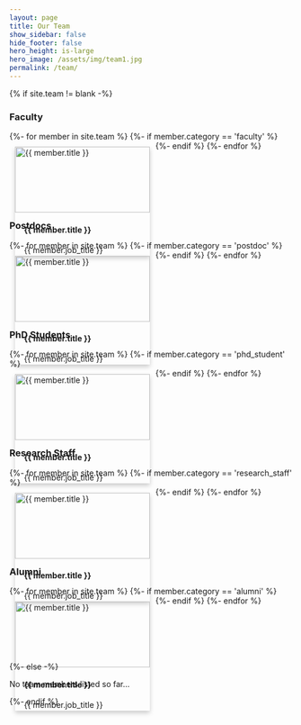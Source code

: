 ```yaml
---
layout: page
title: Our Team
show_sidebar: false
hide_footer: false
hero_height: is-large
hero_image: /assets/img/team1.jpg
permalink: /team/
---
```


<div class="team">

{% if site.team != blank -%} 

<!-- Faculty Section -->
<h3>Faculty</h3>
<div class="team-members">
    {%- for member in site.team %}
        {%- if member.category == 'faculty' %}
            <a href="{{ '' | append: member.name | downcase | replace: '.md', ''| append: '.html' }}" class="team-member-link">
                <div class="team-member">
                    <img src="{{ member.image | relative_url }}" alt="{{ member.title }}" style="width:100%;">
                    <div class="container">
                        <h4><b>{{ member.title }}</b></h4>
                        {{ member.job_title }}
                    </div>
                </div>
            </a>
        {%- endif %}
    {%- endfor %}
</div>

<!-- Postdoc Section -->
<h3>Postdocs</h3>
<div class="team-members">
    {%- for member in site.team %}
        {%- if member.category == 'postdoc' %}
            <a href="{{ '' | append: member.name | downcase | replace: '.md', ''| append: '.html' }}" class="team-member-link">
                <div class="team-member">
                    <img src="{{ member.image | relative_url }}" alt="{{ member.title }}" style="width:100%;">
                    <div class="container">
                        <h4><b>{{ member.title }}</b></h4>
                        {{ member.job_title }}
                    </div>
                </div>
            </a>
        {%- endif %}
    {%- endfor %}
</div>

<!-- PhD Student Section -->
<h3>PhD Students</h3>
<div class="team-members">
    {%- for member in site.team %}
        {%- if member.category == 'phd_student' %}
            <a href="{{ '' | append: member.name | downcase | replace: '.md', ''| append: '.html' }}" class="team-member-link">
                <div class="team-member">
                    <img src="{{ member.image | relative_url }}" alt="{{ member.title }}" style="width:100%;">
                    <div class="container">
                        <h4><b>{{ member.title }}</b></h4>
                        {{ member.job_title }}
                    </div>
                </div>
            </a>
        {%- endif %}
    {%- endfor %}
</div>
<!-- Staff Section -->
<h3>Research Staff</h3>
<div class="team-members">
    {%- for member in site.team %}
        {%- if member.category == 'research_staff' %}
            <a href="{{ '' | append: member.name | downcase | replace: '.md', ''| append: '.html' }}" class="team-member-link">
                <div class="team-member">
                    <img src="{{ member.image | relative_url }}" alt="{{ member.title }}" style="width:100%;">
                    <div class="container">
                        <h4><b>{{ member.title }}</b></h4>
                        {{ member.job_title }}
                    </div>
                </div>
            </a>
        {%- endif %}
    {%- endfor %}
</div>

<!-- Alumni -->
<h3>Alumni</h3>
<div class="team-members">
    {%- for member in site.team %}
        {%- if member.category == 'alumni' %}
            <a href="{{ '' | append: member.name | downcase | replace: '.md', ''| append: '.html' }}" class="team-member-link">
                <div class="team-member">
                    <img src="{{ member.image | relative_url }}" alt="{{ member.title }}" style="width:100%;">
                    <div class="container">
                        <h4><b>{{ member.title }}</b></h4>
                        {{ member.job_title }}
                    </div>
                </div>
            </a>
        {%- endif %}
    {%- endfor %}
</div>
{%- else -%} 
<p>No team members listed so far...</p>
{%- endif %} 
</div>


<style>
.team-members {
    display: flex;
    flex-wrap: wrap;
    justify-content: flex-start; /* Align items to the left */
}
.team-member-link {
    text-decoration: none; /* Optional: removes underline from links */
    color: inherit; /* Optional: keeps text color consistent with the rest of the design */
}
.team-member {
    margin: 10px;
    box-shadow: 0 4px 8px 0 rgba(0,0,0,0.2);
    transition: 0.3s;
    width: 240px; /* Adjust based on your preference */
}
.team-member:hover {
    box-shadow: 0 8px 16px 0 rgba(0,0,0,0.2);
}
.container {
    padding: 2px 16px;
}
</style>
